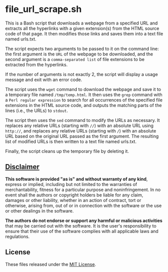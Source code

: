 # file_url_scrape.sh
This is a Bash script that downloads a webpage from a specified URL and extracts all the hyperlinks with a given extension(s) from the HTML source code of that page. It then modifies those links and saves them into a text file named urls.txt.

The script expects two arguments to be passed to it on the command line: the first argument is the `URL` of the webpage to be downloaded, and the second argument is a `comma-separated list` of file extensions to be extracted from the hyperlinks.

If the number of arguments is not exactly 2, the script will display a usage message and exit with an error code.

The script uses the `wget` command to download the webpage and save it to a temporary file named `/tmp/temp.html`. It then uses the `grep` command with a `Perl regular expression` to search for all occurrences of the specified file extensions in the HTML source code, and outputs the matching parts of the lines (i.e., the URLs) to `stdout`.

The script then uses the `sed` command to modify the URLs as necessary. It replaces any relative URLs (starting with `//`) with an absolute URL using `http://`, and replaces any relative URLs (starting with `/`) with an absolute URL based on the original URL passed as the first argument. The resulting list of modified URLs is then written to a text file named urls.txt.

Finally, the script cleans up the temporary file by deleting it.

## [Disclaimer](DISCLAIMER)
**This software is provided "as is" and without warranty of any kind**, express or implied, including but not limited to the warranties of merchantability, fitness for a particular purpose and noninfringement. In no event shall the authors or copyright holders be liable for any claim, damages or other liability, whether in an action of contract, tort or otherwise, arising from, out of or in connection with the software or the use or other dealings in the software.

**The authors do not endorse or support any harmful or malicious activities** that may be carried out with the software. It is the user's responsibility to ensure that their use of the software complies with all applicable laws and regulations.

## License

These files released under the [MIT License](LICENSE).
